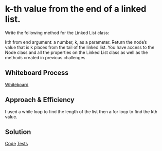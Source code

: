 # k-th value from the end of a linked list.
Write the following method for the Linked List class:

kth from end
argument: a number, k, as a parameter.
Return the node’s value that is k places from the tail of the linked list.
You have access to the Node class and all the properties on the Linked List class as well as the methods created in previous challenges.

## Whiteboard Process
[Whiteboard](Whiteboard-kthFromEnd.png)


## Approach & Efficiency
I used a while loop to find the length of the list then a for loop to find the kth value.

## Solution
[Code](index.js)
[Tests](__tests__/linked-list.test.js)
